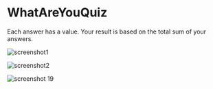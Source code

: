 # WhatAreYouQuiz
Each answer has a value. Your result is based on the total sum of your answers. 

![screenshot1](https://user-images.githubusercontent.com/26575291/31578721-3332a6a0-b0f5-11e7-88ac-60c52b5fb163.png)

![screenshot2](https://user-images.githubusercontent.com/26575291/31578727-3ce2a088-b0f5-11e7-9fc5-886d762b1524.png)

![screenshot 19](https://user-images.githubusercontent.com/26575291/32355720-ce068a00-c006-11e7-960e-5140a48fc817.png)

